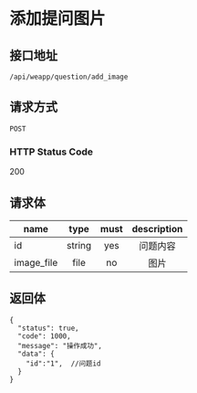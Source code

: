 # 添加提问图片

## 接口地址

`/api/weapp/question/add_image`

## 请求方式

`POST`

### HTTP Status Code

200

## 请求体

| name     | type     | must     | description |
|----------|:--------:|:--------:|:--------:|
| id   | string   | yes      | 问题内容 |
| image_file     | file    | no   | 图片 |


## 返回体

```json5
{
  "status": true,
  "code": 1000,
  "message": "操作成功",
  "data": {
    "id":"1",  //问题id
  }
}
``` 

